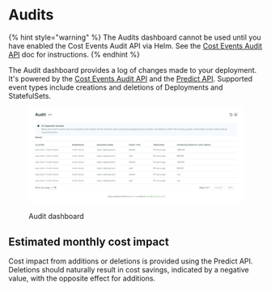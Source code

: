 # Audits

{% hint style="warning" %}
The Audits dashboard cannot be used until you have enabled the Cost Events Audit API via Helm. See the [Cost Events Audit API](https://docs.kubecost.com/apis/apis-overview/cost-events-audit-api) doc for instructions.
{% endhint %}

The Audit dashboard provides a log of changes made to your deployment. It's powered by the [Cost Events Audit API](https://docs.kubecost.com/apis/apis-overview/cost-events-audit-api) and the [Predict API](https://docs.kubecost.com/apis/apis-overview/spec-cost-prediction-api). Supported event types include creations and deletions of Deployments and StatefulSets.

<figure><img src="/images/audit.png" alt=""><figcaption><p>Audit dashboard</p></figcaption></figure>

## Estimated monthly cost impact

Cost impact from additions or deletions is provided using the Predict API. Deletions should naturally result in cost savings, indicated by a negative value, with the opposite effect for additions.
